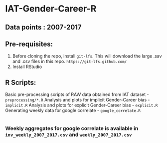 # IAT-Gender-Career-R

## Data points : 2007-2017

## Pre-requisites:

1. Before cloning the repo, install `git-lfs`. This will download the large .sav and .csv files in this repo. `https://git-lfs.github.com/`
2. Install RStudio 

## R Scripts:

Basic pre-processing scripts of RAW data obtained from IAT dataset - `preprocessing/*.R`
Analysis and plots for implicit Gender-Career bias - `implicit.R`
Analysis and plots for explicit Gender-Career bias - `explicit.R`
Generating weekly data for google correlate - `google_correlate.R`

# 
### Weekly aggregates for google correlate is available in `inv_weekly_2007_2017.csv` and `weekly_2007_2017.csv`


